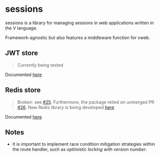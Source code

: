 # sessions

sessions is a library for managing sessions in web applications written in the V language. 

Framework-agnostic but also features a middleware function for vweb.

## JWT store

> Currently being tested

Documented [here](./jwt_store.md)

## Redis store

> Broken: see [#25](https://github.com/patrickpissurno/vredis/issues/25). Furthermore, the package relied 
  on unmerged PR [#26](https://github.com/patrickpissurno/vredis/pull/26). New Redis library is being 
  developed [here](https://github.com/Coachonko/redis)

Documented [here](./redis_store.md)

## Notes

- It is important to implement race condition mitigation strategies within the route handler, such as 
  *optimistic locking with version number*.

